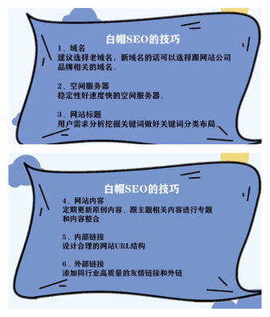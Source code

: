 ![image-20240317193514253](images/image-20240317193514253.png)

![image-20240317193707389](images/image-20240317193707389.png)